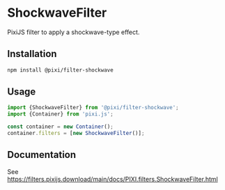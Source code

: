 # ShockwaveFilter

PixiJS filter to apply a shockwave-type effect.

## Installation

```bash
npm install @pixi/filter-shockwave
```

## Usage

```js
import {ShockwaveFilter} from '@pixi/filter-shockwave';
import {Container} from 'pixi.js';

const container = new Container();
container.filters = [new ShockwaveFilter()];
```

## Documentation

See https://filters.pixijs.download/main/docs/PIXI.filters.ShockwaveFilter.html